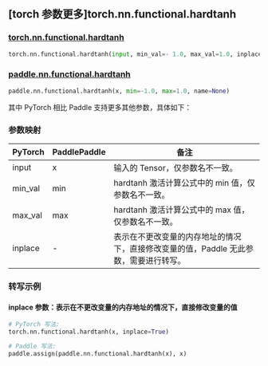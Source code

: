 ## [torch 参数更多]torch.nn.functional.hardtanh

### [torch.nn.functional.hardtanh](https://pytorch.org/docs/1.13/generated/torch.nn.functional.hardtanh.html#torch.nn.functional.hardtanh)

```python
torch.nn.functional.hardtanh(input, min_val=- 1.0, max_val=1.0, inplace=False)
```

### [paddle.nn.functional.hardtanh](https://www.paddlepaddle.org.cn/documentation/docs/zh/api/paddle/nn/functional/hardtanh_cn.html)

```python
paddle.nn.functional.hardtanh(x, min=-1.0, max=1.0, name=None)
```

其中 PyTorch 相比 Paddle 支持更多其他参数，具体如下：

### 参数映射

| PyTorch | PaddlePaddle | 备注                                                                                  |
| ------- | ------------ | ------------------------------------------------------------------------------------- |
| input   | x            | 输入的 Tensor，仅参数名不一致。                                                       |
| min_val | min          | hardtanh 激活计算公式中的 min 值，仅参数名不一致。                                    |
| max_val | max          | hardtanh 激活计算公式中的 max 值，仅参数名不一致。                                    |
| inplace | -            | 表示在不更改变量的内存地址的情况下，直接修改变量的值，Paddle 无此参数，需要进行转写。 |

### 转写示例

#### inplace 参数：表示在不更改变量的内存地址的情况下，直接修改变量的值

```python
# PyTorch 写法:
torch.nn.functional.hardtanh(x, inplace=True)

# Paddle 写法:
paddle.assign(paddle.nn.functional.hardtanh(x), x)
```
